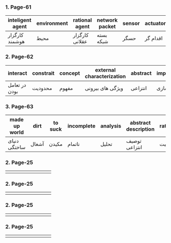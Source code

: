 ### 1. Page-61
|inteligent agent|environment|rational agent|network packet|sensor|actuator|perception|percept sequence|property|
|-|-|-|-|-|-|-|-|-|
|کارگزار هوشمند|محیط|کارگزار عقلانی|بسته شبکه|حسگر|اقدام گر|ادراک|رشته ادراکات|ویژگی|
### 2. Page-62
|interact|constrait|concept|external characterization|abstract|implementation|architecture|vacuum cleaner|random|
|-|-|-|-|-|-|-|-|-|
|در تعامل بودن|محدودیت|مفهوم|ویژگی های بیرونی|انتزاعی|پیاده سازی|معماری|جارو برقی|تصادفی|

### 3. Page-63
|made up world|dirt|to suck|incomplete|analysis|abstract description|rationality|stupid|tool|
|-|-|-|-|-|-|-|-|-|
|دنیای ساختگی|آشغال|مکیدن|ناتمام|تحلیل|توصیف انتزاعی|عقلانیت|احمق|ابزار|

### 2. Page-25
||||||||||
|-|-|-|-|-|-|-|-|-|
||||||||||

### 2. Page-25
||||||||||
|-|-|-|-|-|-|-|-|-|
||||||||||

### 2. Page-25
||||||||||
|-|-|-|-|-|-|-|-|-|
||||||||||

### 2. Page-25
||||||||||
|-|-|-|-|-|-|-|-|-|
||||||||||

